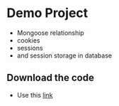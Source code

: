 # Demo Project

- Mongoose relationship
- cookies
- sessions
- and session storage in database

## Download the code

- Use this [link](https://github.com/sameerkatija/web-development-notes/archive/refs/heads/backend-mongoose-rel.zip)
